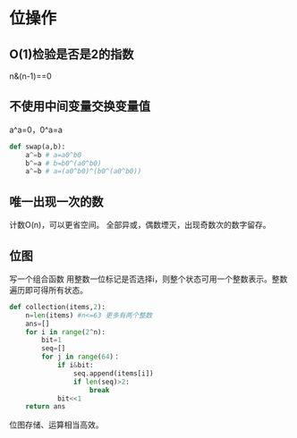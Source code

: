 # 位操作

## O(1)检验是否是2的指数 
n&(n-1)==0

## 不使用中间变量交换变量值
a^a=0，0^a=a
```python
def swap(a,b):
    a^=b # a=a0^b0
    b^=a # b=b0^(a0^b0)
    a^=b # a=(a0^b0)^(b0^(a0^b0))
```

## 唯一出现一次的数
计数O(n)，可以更省空间。
全部异或，偶数堙灭，出现奇数次的数字留存。

## 位图
写一个组合函数
用整数一位标记是否选择i，则整个状态可用一个整数表示。整数遍历即可得所有状态。
```python
def collection(items,2):
    n=len(items) #n<=63 更多有两个整数
    ans=[]
    for i in range(2^n):
        bit=1
        seq=[]
        for j in range(64)：
            if i&bit:
                seq.append(items[i])
                if len(seq)>2:
                    break
            bit<<1
    return ans
```

位图存储、运算相当高效。